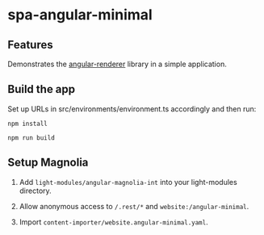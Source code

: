 # spa-angular-minimal

## Features

Demonstrates the [angular-renderer](https://git.magnolia-cms.com/projects/MODULES/repos/frontend-helpers/browse/angular-renderer/projects/angular-renderer) library in a simple application.

## Build the app

Set up URLs in src/environments/environment.ts accordingly and then run:

    npm install

    npm run build


## Setup Magnolia

1. Add `light-modules/angular-magnolia-int` into your light-modules directory.

2. Allow anonymous access to `/.rest/*` and `website:/angular-minimal`.

3. Import `content-importer/website.angular-minimal.yaml`.
